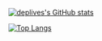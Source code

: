 [![deplives's GitHub stats](https://github-readme-stats.vercel.app/api?username=deplives&hide=stars&show_icons=true&theme=nord)](https://github.com/deplives)

[![Top Langs](https://github-readme-stats.vercel.app/api/top-langs/?username=deplives&layout=compact&theme=nord)](https://github.com/deplives)
